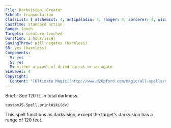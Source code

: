 ```yaml
---
File: Darkvision, Greater
School: transmutation
ClassList: { alchemist: 4, antipaladin: 4, ranger: 4, sorcerer: 4, wizard: 4, occultist: 4, psychic: 4, medium: 4 }
CastTime: standard action
Range: touch
Targets: creature touched
Duration: 1 hour/level
SavingThrow: Will negates (harmless)
SR: yes (harmless)
Components:
  V: yes
  S: yes
  M: either a pinch of dried carrot or an agate
SLALevel: 4
Copyright:
  Content: "[Ultimate Magic](http://www.d20pfsrd.com/magic/all-spells/d/darkvision)"
---
```

Brief:: See 120 ft. in total darkness.

```dataviewjs
customJS.Spell.printWiki(dv)
```

This spell functions as darkvision, except the target's darkvision has a range of 120 feet.
